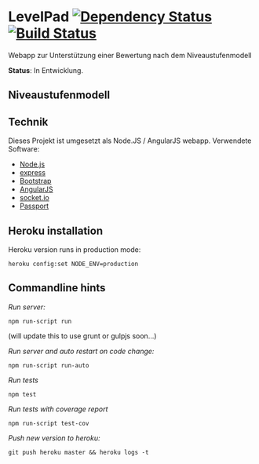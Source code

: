 # LevelPad [![Dependency Status](https://david-dm.org/fh-koeln/LevelPad.png)](https://david-dm.org/fh-koeln/LevelPad) [![Build Status](https://travis-ci.org/fh-koeln/LevelPad.svg?branch=master)](https://travis-ci.org/fh-koeln/LevelPad)

Webapp zur Unterstützung einer Bewertung nach dem Niveaustufenmodell

**Status**: In Entwicklung.

## Niveaustufenmodell

## Technik

Dieses Projekt ist umgesetzt als Node.JS / AngularJS webapp. Verwendete Software:

* [Node.js](http://nodejs.org/)
* [express](http://expressjs.com/)
* [Bootstrap](http://getbootstrap.com/)
* [AngularJS](http://www.angularjs.org/)
* [socket.io](http://socket.io/)
* [Passport](http://passportjs.org/)

## Heroku installation

Heroku version runs in production mode:

	heroku config:set NODE_ENV=production

## Commandline hints

*Run server:*

	npm run-script run

(will update this to use grunt or gulpjs soon...)

*Run server and auto restart on code change:*

	npm run-script run-auto

*Run tests*

	npm test

*Run tests with coverage report*

	npm run-script test-cov

*Push new version to heroku:*

	git push heroku master && heroku logs -t
